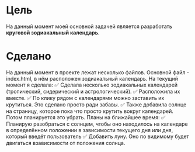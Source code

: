 # Цель
На данный момент моей основной задачей является разработать **круговой зодиакальный календарь**.
# Сделано
На данный момент в проекте лежат несколько файлов. Основной файл - index.html, в нём расположен зодиакальный календарь. 
На текущий момент я сделала:
:white_check_mark: Сделала несколько зодиакальных календарей (тропический, сидерический и астрологический).
:white_check_mark: Расположила их вместе.
:white_check_mark: По клику рядом с календарями можно заставить их крутиться. Это сделано просто ради забавы.
:white_check_mark: Также добавила солнце на страницу, которое пока что просто крутить вокруг календарей. Потом планируется это убрать.
Планы на ближайшее время: 
:white_check_mark: Планирую разобраться с солнцем, чтобы оно находилось на календаре в определённом положении в зависимости текущего дня или дня, который введёт пользователь
:white_check_mark: Добавить луну. Оно по видимому будет двигаться взависимости от положения солнца.
